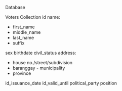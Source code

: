 Database

Voters Collection
id
name:

-   first_name
-   middle_name
-   last_name
-   suffix

sex
birthdate
civil_status
address:

-   house no./street/subdivision
-   baranggay - municipality
-   province

id_issuance_date
id_valid_until
political_party
position
